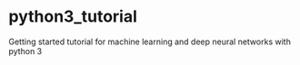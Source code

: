 # python3_tutorial
Getting started tutorial for machine learning and deep neural networks with python 3
